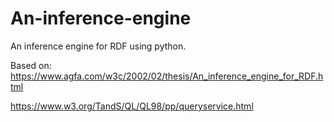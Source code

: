 # An-inference-engine
An inference engine for RDF using python.


Based on:
https://www.agfa.com/w3c/2002/02/thesis/An_inference_engine_for_RDF.html

https://www.w3.org/TandS/QL/QL98/pp/queryservice.html


